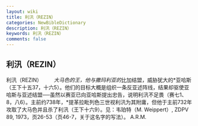 ```yaml
---
layout: wiki
title: 利汛（REZIN）
categories: NewBibleDictionary
description: 利汛（REZIN）
keywords: 利汛（REZIN）
comments: false
---
```


## 利汛（REZIN）



利汛（REZIN）
　　*大马色的王，他与撒玛利亚的*比加结盟，威胁犹大的*亚哈斯（王下十五37，十六5）。他们的目标大概是组织一条反亚述阵线，结果却驱使亚哈斯与亚述结盟──虽然以赛亚已向亚哈斯提出忠告，说明利汛不足畏（赛七1、8，八6）。主前约738年，*提革拉毗列色三世视利汛为其附庸，但他于主前732年攻取了大马色并且杀了利汛（王下十六9）。见：韦珀特（M. Weippert）, ZDPV 89, 1973，页26-53（页46-7，关于这名字的写法）。
A.R.M.




